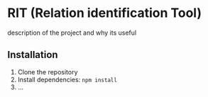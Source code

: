# RIT (Relation identification Tool)
description of the project and why its useful

<!-- TOC -->

## Installation
<!-- Add this anchor link at the beginning of the section -->
<a name="installation"></a>

1. Clone the repository
2. Install dependencies: `npm install`
3. ...
